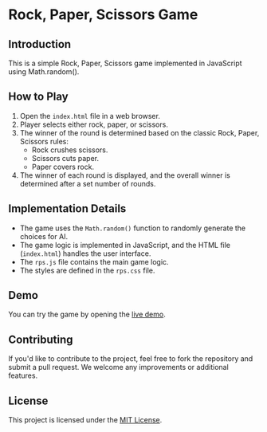 # Rock, Paper, Scissors Game

## Introduction

This is a simple Rock, Paper, Scissors game implemented in JavaScript using Math.random().

## How to Play

1. Open the `index.html` file in a web browser.
2. Player selects either rock, paper, or scissors.
3. The winner of the round is determined based on the classic Rock, Paper, Scissors rules:
   - Rock crushes scissors.
   - Scissors cuts paper.
   - Paper covers rock.
4. The winner of each round is displayed, and the overall winner is determined after a set number of rounds.

## Implementation Details

- The game uses the `Math.random()` function to randomly generate the choices for AI.
- The game logic is implemented in JavaScript, and the HTML file (`index.html`) handles the user interface.
- The `rps.js` file contains the main game logic.
- The styles are defined in the `rps.css` file.

## Demo

You can try the game by opening the [live demo](https://nec0ti.github.io/Rock-Paper-Scissors/).

## Contributing

If you'd like to contribute to the project, feel free to fork the repository and submit a pull request. We welcome any improvements or additional features.

## License

This project is licensed under the [MIT License](LICENSE).
